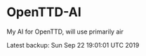 # OpenTTD-AI
My AI for OpenTTD, will use primarily air

Latest backup: Sun Sep 22 19:01:01 UTC 2019
